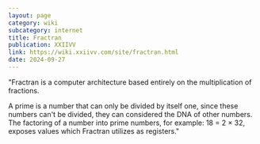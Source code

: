 ```yaml
---
layout: page
category: wiki
subcategory: internet
title: Fractran
publication: XXIIVV
link: https://wiki.xxiivv.com/site/fractran.html
date: 2024-09-27
---
```


"Fractran is a computer architecture based entirely on the multiplication of fractions.

A prime is a number that can only be divided by itself one, since these numbers can't be divided, they can considered the DNA of other numbers. The factoring of a number into prime numbers, for example: 18 = 2 × 32, exposes values which Fractran utilizes as registers."

